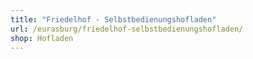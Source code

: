 ```yaml
---
title: "Friedelhof - Selbstbedienungshofladen"
url: /eurasburg/friedelhof-selbstbedienungshofladen/
shop: Hofladen
---
```

